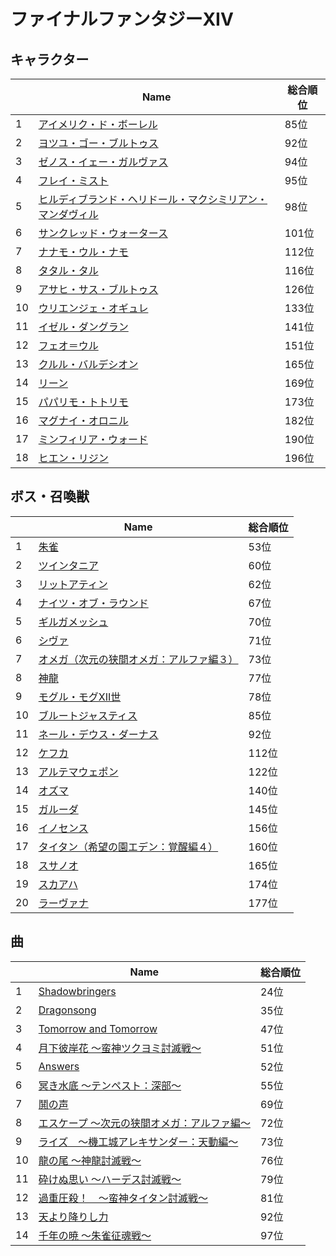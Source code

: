 # ファイナルファンタジーXIV

## キャラクター
||Name|総合順位|
|-|-|-|
|1|[アイメリク・ド・ボーレル](https://www.google.co.jp/search?hl=jp&gl=JP&tbm=isch&q=%E3%82%A2%E3%82%A4%E3%83%A1%E3%83%AA%E3%82%AF%E3%83%BB%E3%83%89%E3%83%BB%E3%83%9C%E3%83%BC%E3%83%AC%E3%83%AB+%E3%83%95%E3%82%A1%E3%82%A4%E3%83%8A%E3%83%AB%E3%83%95%E3%82%A1%E3%83%B3%E3%82%BF%E3%82%B8%E3%83%BCXIV)|85位|
|2|[ヨツユ・ゴー・ブルトゥス](https://www.google.co.jp/search?hl=jp&gl=JP&tbm=isch&q=%E3%83%A8%E3%83%84%E3%83%A6%E3%83%BB%E3%82%B4%E3%83%BC%E3%83%BB%E3%83%96%E3%83%AB%E3%83%88%E3%82%A5%E3%82%B9+%E3%83%95%E3%82%A1%E3%82%A4%E3%83%8A%E3%83%AB%E3%83%95%E3%82%A1%E3%83%B3%E3%82%BF%E3%82%B8%E3%83%BCXIV)|92位|
|3|[ゼノス・イェー・ガルヴァス](https://www.google.co.jp/search?hl=jp&gl=JP&tbm=isch&q=%E3%82%BC%E3%83%8E%E3%82%B9%E3%83%BB%E3%82%A4%E3%82%A7%E3%83%BC%E3%83%BB%E3%82%AC%E3%83%AB%E3%83%B4%E3%82%A1%E3%82%B9+%E3%83%95%E3%82%A1%E3%82%A4%E3%83%8A%E3%83%AB%E3%83%95%E3%82%A1%E3%83%B3%E3%82%BF%E3%82%B8%E3%83%BCXIV)|94位|
|4|[フレイ・ミスト](https://www.google.co.jp/search?hl=jp&gl=JP&tbm=isch&q=%E3%83%95%E3%83%AC%E3%82%A4%E3%83%BB%E3%83%9F%E3%82%B9%E3%83%88+%E3%83%95%E3%82%A1%E3%82%A4%E3%83%8A%E3%83%AB%E3%83%95%E3%82%A1%E3%83%B3%E3%82%BF%E3%82%B8%E3%83%BCXIV)|95位|
|5|[ヒルディブランド・ヘリドール・マクシミリアン・マンダヴィル](https://www.google.co.jp/search?hl=jp&gl=JP&tbm=isch&q=%E3%83%92%E3%83%AB%E3%83%87%E3%82%A3%E3%83%96%E3%83%A9%E3%83%B3%E3%83%89%E3%83%BB%E3%83%98%E3%83%AA%E3%83%89%E3%83%BC%E3%83%AB%E3%83%BB%E3%83%9E%E3%82%AF%E3%82%B7%E3%83%9F%E3%83%AA%E3%82%A2%E3%83%B3%E3%83%BB%E3%83%9E%E3%83%B3%E3%83%80%E3%83%B4%E3%82%A3%E3%83%AB+%E3%83%95%E3%82%A1%E3%82%A4%E3%83%8A%E3%83%AB%E3%83%95%E3%82%A1%E3%83%B3%E3%82%BF%E3%82%B8%E3%83%BCXIV)|98位|
|6|[サンクレッド・ウォータース](https://www.google.co.jp/search?hl=jp&gl=JP&tbm=isch&q=%E3%82%B5%E3%83%B3%E3%82%AF%E3%83%AC%E3%83%83%E3%83%89%E3%83%BB%E3%82%A6%E3%82%A9%E3%83%BC%E3%82%BF%E3%83%BC%E3%82%B9+%E3%83%95%E3%82%A1%E3%82%A4%E3%83%8A%E3%83%AB%E3%83%95%E3%82%A1%E3%83%B3%E3%82%BF%E3%82%B8%E3%83%BCXIV)|101位|
|7|[ナナモ・ウル・ナモ](https://www.google.co.jp/search?hl=jp&gl=JP&tbm=isch&q=%E3%83%8A%E3%83%8A%E3%83%A2%E3%83%BB%E3%82%A6%E3%83%AB%E3%83%BB%E3%83%8A%E3%83%A2+%E3%83%95%E3%82%A1%E3%82%A4%E3%83%8A%E3%83%AB%E3%83%95%E3%82%A1%E3%83%B3%E3%82%BF%E3%82%B8%E3%83%BCXIV)|112位|
|8|[タタル・タル](https://www.google.co.jp/search?hl=jp&gl=JP&tbm=isch&q=%E3%82%BF%E3%82%BF%E3%83%AB%E3%83%BB%E3%82%BF%E3%83%AB+%E3%83%95%E3%82%A1%E3%82%A4%E3%83%8A%E3%83%AB%E3%83%95%E3%82%A1%E3%83%B3%E3%82%BF%E3%82%B8%E3%83%BCXIV)|116位|
|9|[アサヒ・サス・ブルトゥス](https://www.google.co.jp/search?hl=jp&gl=JP&tbm=isch&q=%E3%82%A2%E3%82%B5%E3%83%92%E3%83%BB%E3%82%B5%E3%82%B9%E3%83%BB%E3%83%96%E3%83%AB%E3%83%88%E3%82%A5%E3%82%B9+%E3%83%95%E3%82%A1%E3%82%A4%E3%83%8A%E3%83%AB%E3%83%95%E3%82%A1%E3%83%B3%E3%82%BF%E3%82%B8%E3%83%BCXIV)|126位|
|10|[ウリエンジェ・オギュレ](https://www.google.co.jp/search?hl=jp&gl=JP&tbm=isch&q=%E3%82%A6%E3%83%AA%E3%82%A8%E3%83%B3%E3%82%B8%E3%82%A7%E3%83%BB%E3%82%AA%E3%82%AE%E3%83%A5%E3%83%AC+%E3%83%95%E3%82%A1%E3%82%A4%E3%83%8A%E3%83%AB%E3%83%95%E3%82%A1%E3%83%B3%E3%82%BF%E3%82%B8%E3%83%BCXIV)|133位|
|11|[イゼル・ダングラン](https://www.google.co.jp/search?hl=jp&gl=JP&tbm=isch&q=%E3%82%A4%E3%82%BC%E3%83%AB%E3%83%BB%E3%83%80%E3%83%B3%E3%82%B0%E3%83%A9%E3%83%B3+%E3%83%95%E3%82%A1%E3%82%A4%E3%83%8A%E3%83%AB%E3%83%95%E3%82%A1%E3%83%B3%E3%82%BF%E3%82%B8%E3%83%BCXIV)|141位|
|12|[フェオ＝ウル](https://www.google.co.jp/search?hl=jp&gl=JP&tbm=isch&q=%E3%83%95%E3%82%A7%E3%82%AA%EF%BC%9D%E3%82%A6%E3%83%AB+%E3%83%95%E3%82%A1%E3%82%A4%E3%83%8A%E3%83%AB%E3%83%95%E3%82%A1%E3%83%B3%E3%82%BF%E3%82%B8%E3%83%BCXIV)|151位|
|13|[クルル・バルデシオン](https://www.google.co.jp/search?hl=jp&gl=JP&tbm=isch&q=%E3%82%AF%E3%83%AB%E3%83%AB%E3%83%BB%E3%83%90%E3%83%AB%E3%83%87%E3%82%B7%E3%82%AA%E3%83%B3+%E3%83%95%E3%82%A1%E3%82%A4%E3%83%8A%E3%83%AB%E3%83%95%E3%82%A1%E3%83%B3%E3%82%BF%E3%82%B8%E3%83%BCXIV)|165位|
|14|[リーン](https://www.google.co.jp/search?hl=jp&gl=JP&tbm=isch&q=%E3%83%AA%E3%83%BC%E3%83%B3+%E3%83%95%E3%82%A1%E3%82%A4%E3%83%8A%E3%83%AB%E3%83%95%E3%82%A1%E3%83%B3%E3%82%BF%E3%82%B8%E3%83%BCXIV)|169位|
|15|[パパリモ・トトリモ](https://www.google.co.jp/search?hl=jp&gl=JP&tbm=isch&q=%E3%83%91%E3%83%91%E3%83%AA%E3%83%A2%E3%83%BB%E3%83%88%E3%83%88%E3%83%AA%E3%83%A2+%E3%83%95%E3%82%A1%E3%82%A4%E3%83%8A%E3%83%AB%E3%83%95%E3%82%A1%E3%83%B3%E3%82%BF%E3%82%B8%E3%83%BCXIV)|173位|
|16|[マグナイ・オロニル](https://www.google.co.jp/search?hl=jp&gl=JP&tbm=isch&q=%E3%83%9E%E3%82%B0%E3%83%8A%E3%82%A4%E3%83%BB%E3%82%AA%E3%83%AD%E3%83%8B%E3%83%AB+%E3%83%95%E3%82%A1%E3%82%A4%E3%83%8A%E3%83%AB%E3%83%95%E3%82%A1%E3%83%B3%E3%82%BF%E3%82%B8%E3%83%BCXIV)|182位|
|17|[ミンフィリア・ウォード](https://www.google.co.jp/search?hl=jp&gl=JP&tbm=isch&q=%E3%83%9F%E3%83%B3%E3%83%95%E3%82%A3%E3%83%AA%E3%82%A2%E3%83%BB%E3%82%A6%E3%82%A9%E3%83%BC%E3%83%89+%E3%83%95%E3%82%A1%E3%82%A4%E3%83%8A%E3%83%AB%E3%83%95%E3%82%A1%E3%83%B3%E3%82%BF%E3%82%B8%E3%83%BCXIV)|190位|
|18|[ヒエン・リジン](https://www.google.co.jp/search?hl=jp&gl=JP&tbm=isch&q=%E3%83%92%E3%82%A8%E3%83%B3%E3%83%BB%E3%83%AA%E3%82%B8%E3%83%B3+%E3%83%95%E3%82%A1%E3%82%A4%E3%83%8A%E3%83%AB%E3%83%95%E3%82%A1%E3%83%B3%E3%82%BF%E3%82%B8%E3%83%BCXIV)|196位|

## ボス・召喚獣
||Name|総合順位|
|-|-|-|
|1|[朱雀](https://www.google.co.jp/search?hl=jp&gl=JP&tbm=isch&q=%E6%9C%B1%E9%9B%80+%E3%83%95%E3%82%A1%E3%82%A4%E3%83%8A%E3%83%AB%E3%83%95%E3%82%A1%E3%83%B3%E3%82%BF%E3%82%B8%E3%83%BCXIV)|53位|
|2|[ツインタニア](https://www.google.co.jp/search?hl=jp&gl=JP&tbm=isch&q=%E3%83%84%E3%82%A4%E3%83%B3%E3%82%BF%E3%83%8B%E3%82%A2+%E3%83%95%E3%82%A1%E3%82%A4%E3%83%8A%E3%83%AB%E3%83%95%E3%82%A1%E3%83%B3%E3%82%BF%E3%82%B8%E3%83%BCXIV)|60位|
|3|[リットアティン](https://www.google.co.jp/search?hl=jp&gl=JP&tbm=isch&q=%E3%83%AA%E3%83%83%E3%83%88%E3%82%A2%E3%83%86%E3%82%A3%E3%83%B3+%E3%83%95%E3%82%A1%E3%82%A4%E3%83%8A%E3%83%AB%E3%83%95%E3%82%A1%E3%83%B3%E3%82%BF%E3%82%B8%E3%83%BCXIV)|62位|
|4|[ナイツ・オブ・ラウンド](https://www.google.co.jp/search?hl=jp&gl=JP&tbm=isch&q=%E3%83%8A%E3%82%A4%E3%83%84%E3%83%BB%E3%82%AA%E3%83%96%E3%83%BB%E3%83%A9%E3%82%A6%E3%83%B3%E3%83%89+%E3%83%95%E3%82%A1%E3%82%A4%E3%83%8A%E3%83%AB%E3%83%95%E3%82%A1%E3%83%B3%E3%82%BF%E3%82%B8%E3%83%BCXIV)|67位|
|5|[ギルガメッシュ](https://www.google.co.jp/search?hl=jp&gl=JP&tbm=isch&q=%E3%82%AE%E3%83%AB%E3%82%AC%E3%83%A1%E3%83%83%E3%82%B7%E3%83%A5+%E3%83%95%E3%82%A1%E3%82%A4%E3%83%8A%E3%83%AB%E3%83%95%E3%82%A1%E3%83%B3%E3%82%BF%E3%82%B8%E3%83%BCXIV)|70位|
|6|[シヴァ](https://www.google.co.jp/search?hl=jp&gl=JP&tbm=isch&q=%E3%82%B7%E3%83%B4%E3%82%A1+%E3%83%95%E3%82%A1%E3%82%A4%E3%83%8A%E3%83%AB%E3%83%95%E3%82%A1%E3%83%B3%E3%82%BF%E3%82%B8%E3%83%BCXIV)|71位|
|7|[オメガ（次元の狭間オメガ：アルファ編３）](https://www.google.co.jp/search?hl=jp&gl=JP&tbm=isch&q=%E3%82%AA%E3%83%A1%E3%82%AC%EF%BC%88%E6%AC%A1%E5%85%83%E3%81%AE%E7%8B%AD%E9%96%93%E3%82%AA%E3%83%A1%E3%82%AC%EF%BC%9A%E3%82%A2%E3%83%AB%E3%83%95%E3%82%A1%E7%B7%A8%EF%BC%93%EF%BC%89+%E3%83%95%E3%82%A1%E3%82%A4%E3%83%8A%E3%83%AB%E3%83%95%E3%82%A1%E3%83%B3%E3%82%BF%E3%82%B8%E3%83%BCXIV)|73位|
|8|[神龍](https://www.google.co.jp/search?hl=jp&gl=JP&tbm=isch&q=%E7%A5%9E%E9%BE%8D+%E3%83%95%E3%82%A1%E3%82%A4%E3%83%8A%E3%83%AB%E3%83%95%E3%82%A1%E3%83%B3%E3%82%BF%E3%82%B8%E3%83%BCXIV)|77位|
|9|[モグル・モグXII世](https://www.google.co.jp/search?hl=jp&gl=JP&tbm=isch&q=%E3%83%A2%E3%82%B0%E3%83%AB%E3%83%BB%E3%83%A2%E3%82%B0XII%E4%B8%96+%E3%83%95%E3%82%A1%E3%82%A4%E3%83%8A%E3%83%AB%E3%83%95%E3%82%A1%E3%83%B3%E3%82%BF%E3%82%B8%E3%83%BCXIV)|78位|
|10|[ブルートジャスティス](https://www.google.co.jp/search?hl=jp&gl=JP&tbm=isch&q=%E3%83%96%E3%83%AB%E3%83%BC%E3%83%88%E3%82%B8%E3%83%A3%E3%82%B9%E3%83%86%E3%82%A3%E3%82%B9+%E3%83%95%E3%82%A1%E3%82%A4%E3%83%8A%E3%83%AB%E3%83%95%E3%82%A1%E3%83%B3%E3%82%BF%E3%82%B8%E3%83%BCXIV)|85位|
|11|[ネール・デウス・ダーナス](https://www.google.co.jp/search?hl=jp&gl=JP&tbm=isch&q=%E3%83%8D%E3%83%BC%E3%83%AB%E3%83%BB%E3%83%87%E3%82%A6%E3%82%B9%E3%83%BB%E3%83%80%E3%83%BC%E3%83%8A%E3%82%B9+%E3%83%95%E3%82%A1%E3%82%A4%E3%83%8A%E3%83%AB%E3%83%95%E3%82%A1%E3%83%B3%E3%82%BF%E3%82%B8%E3%83%BCXIV)|92位|
|12|[ケフカ](https://www.google.co.jp/search?hl=jp&gl=JP&tbm=isch&q=%E3%82%B1%E3%83%95%E3%82%AB+%E3%83%95%E3%82%A1%E3%82%A4%E3%83%8A%E3%83%AB%E3%83%95%E3%82%A1%E3%83%B3%E3%82%BF%E3%82%B8%E3%83%BCXIV)|112位|
|13|[アルテマウェポン](https://www.google.co.jp/search?hl=jp&gl=JP&tbm=isch&q=%E3%82%A2%E3%83%AB%E3%83%86%E3%83%9E%E3%82%A6%E3%82%A7%E3%83%9D%E3%83%B3+%E3%83%95%E3%82%A1%E3%82%A4%E3%83%8A%E3%83%AB%E3%83%95%E3%82%A1%E3%83%B3%E3%82%BF%E3%82%B8%E3%83%BCXIV)|122位|
|14|[オズマ](https://www.google.co.jp/search?hl=jp&gl=JP&tbm=isch&q=%E3%82%AA%E3%82%BA%E3%83%9E+%E3%83%95%E3%82%A1%E3%82%A4%E3%83%8A%E3%83%AB%E3%83%95%E3%82%A1%E3%83%B3%E3%82%BF%E3%82%B8%E3%83%BCXIV)|140位|
|15|[ガルーダ](https://www.google.co.jp/search?hl=jp&gl=JP&tbm=isch&q=%E3%82%AC%E3%83%AB%E3%83%BC%E3%83%80+%E3%83%95%E3%82%A1%E3%82%A4%E3%83%8A%E3%83%AB%E3%83%95%E3%82%A1%E3%83%B3%E3%82%BF%E3%82%B8%E3%83%BCXIV)|145位|
|16|[イノセンス](https://www.google.co.jp/search?hl=jp&gl=JP&tbm=isch&q=%E3%82%A4%E3%83%8E%E3%82%BB%E3%83%B3%E3%82%B9+%E3%83%95%E3%82%A1%E3%82%A4%E3%83%8A%E3%83%AB%E3%83%95%E3%82%A1%E3%83%B3%E3%82%BF%E3%82%B8%E3%83%BCXIV)|156位|
|17|[タイタン（希望の園エデン：覚醒編４）](https://www.google.co.jp/search?hl=jp&gl=JP&tbm=isch&q=%E3%82%BF%E3%82%A4%E3%82%BF%E3%83%B3%EF%BC%88%E5%B8%8C%E6%9C%9B%E3%81%AE%E5%9C%92%E3%82%A8%E3%83%87%E3%83%B3%EF%BC%9A%E8%A6%9A%E9%86%92%E7%B7%A8%EF%BC%94%EF%BC%89+%E3%83%95%E3%82%A1%E3%82%A4%E3%83%8A%E3%83%AB%E3%83%95%E3%82%A1%E3%83%B3%E3%82%BF%E3%82%B8%E3%83%BCXIV)|160位|
|18|[スサノオ](https://www.google.co.jp/search?hl=jp&gl=JP&tbm=isch&q=%E3%82%B9%E3%82%B5%E3%83%8E%E3%82%AA+%E3%83%95%E3%82%A1%E3%82%A4%E3%83%8A%E3%83%AB%E3%83%95%E3%82%A1%E3%83%B3%E3%82%BF%E3%82%B8%E3%83%BCXIV)|165位|
|19|[スカアハ](https://www.google.co.jp/search?hl=jp&gl=JP&tbm=isch&q=%E3%82%B9%E3%82%AB%E3%82%A2%E3%83%8F+%E3%83%95%E3%82%A1%E3%82%A4%E3%83%8A%E3%83%AB%E3%83%95%E3%82%A1%E3%83%B3%E3%82%BF%E3%82%B8%E3%83%BCXIV)|174位|
|20|[ラーヴァナ](https://www.google.co.jp/search?hl=jp&gl=JP&tbm=isch&q=%E3%83%A9%E3%83%BC%E3%83%B4%E3%82%A1%E3%83%8A+%E3%83%95%E3%82%A1%E3%82%A4%E3%83%8A%E3%83%AB%E3%83%95%E3%82%A1%E3%83%B3%E3%82%BF%E3%82%B8%E3%83%BCXIV)|177位|

## 曲
||Name|総合順位|
|-|-|-|
|1|[Shadowbringers](https://www.youtube.com/results?search_query=Shadowbringers+%E3%83%95%E3%82%A1%E3%82%A4%E3%83%8A%E3%83%AB%E3%83%95%E3%82%A1%E3%83%B3%E3%82%BF%E3%82%B8%E3%83%BCXIV)|24位|
|2|[Dragonsong](https://www.youtube.com/results?search_query=Dragonsong+%E3%83%95%E3%82%A1%E3%82%A4%E3%83%8A%E3%83%AB%E3%83%95%E3%82%A1%E3%83%B3%E3%82%BF%E3%82%B8%E3%83%BCXIV)|35位|
|3|[Tomorrow and Tomorrow](https://www.youtube.com/results?search_query=Tomorrow+and+Tomorrow+%E3%83%95%E3%82%A1%E3%82%A4%E3%83%8A%E3%83%AB%E3%83%95%E3%82%A1%E3%83%B3%E3%82%BF%E3%82%B8%E3%83%BCXIV)|47位|
|4|[月下彼岸花 〜蛮神ツクヨミ討滅戦〜](https://www.youtube.com/results?search_query=%E6%9C%88%E4%B8%8B%E5%BD%BC%E5%B2%B8%E8%8A%B1+%E3%80%9C%E8%9B%AE%E7%A5%9E%E3%83%84%E3%82%AF%E3%83%A8%E3%83%9F%E8%A8%8E%E6%BB%85%E6%88%A6%E3%80%9C+%E3%83%95%E3%82%A1%E3%82%A4%E3%83%8A%E3%83%AB%E3%83%95%E3%82%A1%E3%83%B3%E3%82%BF%E3%82%B8%E3%83%BCXIV)|51位|
|5|[Answers](https://www.youtube.com/results?search_query=Answers+%E3%83%95%E3%82%A1%E3%82%A4%E3%83%8A%E3%83%AB%E3%83%95%E3%82%A1%E3%83%B3%E3%82%BF%E3%82%B8%E3%83%BCXIV)|52位|
|6|[冥き水底 〜テンペスト：深部〜](https://www.youtube.com/results?search_query=%E5%86%A5%E3%81%8D%E6%B0%B4%E5%BA%95+%E3%80%9C%E3%83%86%E3%83%B3%E3%83%9A%E3%82%B9%E3%83%88%EF%BC%9A%E6%B7%B1%E9%83%A8%E3%80%9C+%E3%83%95%E3%82%A1%E3%82%A4%E3%83%8A%E3%83%AB%E3%83%95%E3%82%A1%E3%83%B3%E3%82%BF%E3%82%B8%E3%83%BCXIV)|55位|
|7|[鬨の声](https://www.youtube.com/results?search_query=%E9%AC%A8%E3%81%AE%E5%A3%B0+%E3%83%95%E3%82%A1%E3%82%A4%E3%83%8A%E3%83%AB%E3%83%95%E3%82%A1%E3%83%B3%E3%82%BF%E3%82%B8%E3%83%BCXIV)|69位|
|8|[エスケープ 〜次元の狭間オメガ：アルファ編〜](https://www.youtube.com/results?search_query=%E3%82%A8%E3%82%B9%E3%82%B1%E3%83%BC%E3%83%97+%E3%80%9C%E6%AC%A1%E5%85%83%E3%81%AE%E7%8B%AD%E9%96%93%E3%82%AA%E3%83%A1%E3%82%AC%EF%BC%9A%E3%82%A2%E3%83%AB%E3%83%95%E3%82%A1%E7%B7%A8%E3%80%9C+%E3%83%95%E3%82%A1%E3%82%A4%E3%83%8A%E3%83%AB%E3%83%95%E3%82%A1%E3%83%B3%E3%82%BF%E3%82%B8%E3%83%BCXIV)|72位|
|9|[ライズ　～機工城アレキサンダー：天動編～](https://www.youtube.com/results?search_query=%E3%83%A9%E3%82%A4%E3%82%BA%E3%80%80%EF%BD%9E%E6%A9%9F%E5%B7%A5%E5%9F%8E%E3%82%A2%E3%83%AC%E3%82%AD%E3%82%B5%E3%83%B3%E3%83%80%E3%83%BC%EF%BC%9A%E5%A4%A9%E5%8B%95%E7%B7%A8%EF%BD%9E+%E3%83%95%E3%82%A1%E3%82%A4%E3%83%8A%E3%83%AB%E3%83%95%E3%82%A1%E3%83%B3%E3%82%BF%E3%82%B8%E3%83%BCXIV)|73位|
|10|[龍の尾 〜神龍討滅戦〜](https://www.youtube.com/results?search_query=%E9%BE%8D%E3%81%AE%E5%B0%BE+%E3%80%9C%E7%A5%9E%E9%BE%8D%E8%A8%8E%E6%BB%85%E6%88%A6%E3%80%9C+%E3%83%95%E3%82%A1%E3%82%A4%E3%83%8A%E3%83%AB%E3%83%95%E3%82%A1%E3%83%B3%E3%82%BF%E3%82%B8%E3%83%BCXIV)|76位|
|11|[砕けぬ思い 〜ハーデス討滅戦〜](https://www.youtube.com/results?search_query=%E7%A0%95%E3%81%91%E3%81%AC%E6%80%9D%E3%81%84+%E3%80%9C%E3%83%8F%E3%83%BC%E3%83%87%E3%82%B9%E8%A8%8E%E6%BB%85%E6%88%A6%E3%80%9C+%E3%83%95%E3%82%A1%E3%82%A4%E3%83%8A%E3%83%AB%E3%83%95%E3%82%A1%E3%83%B3%E3%82%BF%E3%82%B8%E3%83%BCXIV)|79位|
|12|[過重圧殺！　～蛮神タイタン討滅戦～](https://www.youtube.com/results?search_query=%E9%81%8E%E9%87%8D%E5%9C%A7%E6%AE%BA%EF%BC%81%E3%80%80%EF%BD%9E%E8%9B%AE%E7%A5%9E%E3%82%BF%E3%82%A4%E3%82%BF%E3%83%B3%E8%A8%8E%E6%BB%85%E6%88%A6%EF%BD%9E+%E3%83%95%E3%82%A1%E3%82%A4%E3%83%8A%E3%83%AB%E3%83%95%E3%82%A1%E3%83%B3%E3%82%BF%E3%82%B8%E3%83%BCXIV)|81位|
|13|[天より降りし力](https://www.youtube.com/results?search_query=%E5%A4%A9%E3%82%88%E3%82%8A%E9%99%8D%E3%82%8A%E3%81%97%E5%8A%9B+%E3%83%95%E3%82%A1%E3%82%A4%E3%83%8A%E3%83%AB%E3%83%95%E3%82%A1%E3%83%B3%E3%82%BF%E3%82%B8%E3%83%BCXIV)|92位|
|14|[千年の暁 〜朱雀征魂戦〜](https://www.youtube.com/results?search_query=%E5%8D%83%E5%B9%B4%E3%81%AE%E6%9A%81+%E3%80%9C%E6%9C%B1%E9%9B%80%E5%BE%81%E9%AD%82%E6%88%A6%E3%80%9C+%E3%83%95%E3%82%A1%E3%82%A4%E3%83%8A%E3%83%AB%E3%83%95%E3%82%A1%E3%83%B3%E3%82%BF%E3%82%B8%E3%83%BCXIV)|97位|

